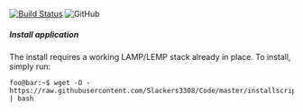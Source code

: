 [![Build Status](https://travis-ci.com/Slackers3308/Code.svg?branch=master)](https://travis-ci.com/Slackers3308/Code)
![GitHub](https://img.shields.io/github/license/mashape/apistatus.svg)

##### Install application

The install requires a working LAMP/LEMP stack already in place. To install, simply run:

```console
foo@bar:~$ wget -O - https://raw.githubusercontent.com/Slackers3308/Code/master/installscript.sh | bash
```

